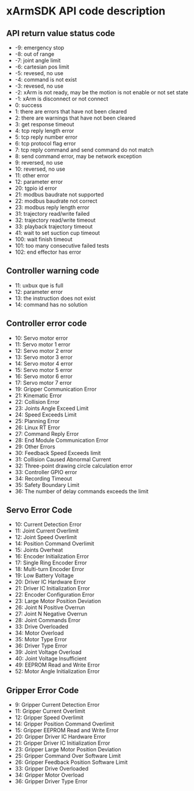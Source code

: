 # xArmSDK API code description

## API return value status code
- -9: emergency stop
- -8: out of range
- -7: joint angle limit
- -6: cartesian pos limit
- -5: revesed, no use
- -4: command is not exist
- -3: revesed, no use
- -2: xArm is not ready, may be the motion is not enable or not set state
- -1: xArm is disconnect or not connect
- 0: success
- 1: there are errors that have not been cleared
- 2: there are warnings that have not been cleared
- 3: get response timeout
- 4: tcp reply length error
- 5: tcp reply number error
- 6: tcp protocol flag error
- 7: tcp reply command and send command do not match
- 8: send command error, may be network exception
- 9: reversed, no use
- 10: reversed, no use
- 11: other error
- 12: parameter error
- 20: tgpio id error
- 21: modbus baudrate not supported
- 22:  modbus baudrate not correct
- 23: modbus reply length error
- 31: trajectory read/write failed
- 32: trajectory read/write timeout
- 33: playback trajectory timeout
- 41: wait to set suction cup timeout
- 100: wait finish timeout
- 101: too many consecutive failed tests
- 102: end effector has error

## Controller warning code
- 11: uxbux que is full
- 12: parameter error
- 13: the instruction does not exist
- 14: command has no solution

## Controller error code
- 10: Servo motor error
- 11: Servo motor 1 error
- 12: Servo motor 2 error
- 13: Servo motor 3 error
- 14: Servo motor 4 error
- 15: Servo motor 5 error
- 16: Servo motor 6 error
- 17: Servo motor 7 error
- 19: Gripper Communication Error
- 21: Kinematic Error
- 22: Collision Error
- 23: Joints Angle Exceed Limit
- 24: Speed Exceeds Limit
- 25: Planning Error
- 26: Linux RT Error
- 27: Command Reply Error
- 28: End Module Communication Error
- 29: Other Errors
- 30: Feedback Speed Exceeds limit
- 31: Collision Caused Abnormal Current
- 32: Three-point drawing circle calculation error
- 33: Controller GPIO error
- 34: Recording Timeout
- 35: Safety Boundary Limit
- 36: The number of delay commands exceeds the limit

## Servo Error Code

- 10: Current Detection Error
- 11: Joint Current Overlimit
- 12: Joint Speed Overlimit
- 14: Position Command Overlimit
- 15: Joints Overheat
- 16: Encoder Initialization Error
- 17: Single Ring Encoder Error
- 18: Multi-turn Encoder Error
- 19: Low Battery Voltage
- 20: Driver IC Hardware Error
- 21: Driver IC Initialization Error
- 22: Encoder Configuration Error
- 23: Large Motor Position Deviation
- 26: Joint N Positive Overrun
- 27: Joint N Negative Overrun
- 28: Joint Commands Error
- 33: Drive Overloaded
- 34: Motor Overload
- 35: Motor Type Error
- 36: Driver Type Error
- 39: Joint Voltage Overload
- 40: Joint Voltage Insufficient
- 49: EEPROM Read and Write Error
- 52: Motor Angle Initialization Error

## Gripper Error Code

- 9: Gripper Current Detection Error
- 11: Gripper Current Overlimit
- 12: Gripper Speed Overlimit
- 14: Gripper Position Command Overlimit
- 15: Gripper EEPROM Read and Write Error
- 20: Gripper Driver IC Hardware Error
- 21: Gripper Driver IC Initialization Error
- 23: Gripper Large Motor Position Deviation
- 25: Gripper Command Over Software Limit
- 26: Gripper Feedback Position Software Limit
- 33: Gripper Drive Overloaded
- 34: Gripper Motor Overload
- 36: Gripper Driver Type Error

